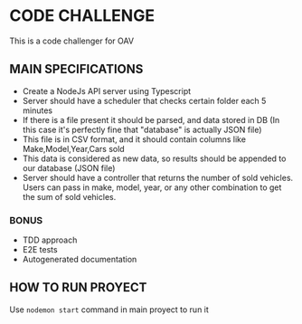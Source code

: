 # CODE CHALLENGE

This is a code challenger for OAV

## MAIN SPECIFICATIONS
- Create a NodeJs API server using Typescript
- Server should have a scheduler that checks certain folder each 5 minutes
 - If there is a file present it should be parsed, and data stored in DB (In this case it's perfectly fine that "database" is actually JSON file)
 - This file is in CSV format, and it should contain columns like Make,Model,Year,Cars sold
 - This data is considered as new data, so results should be appended to our database (JSON file)
- Server should have a controller that returns the number of sold vehicles. Users can pass in make, model, year, or any other combination to get the sum of sold vehicles.

### BONUS

- TDD approach
- E2E tests
- Autogenerated documentation

## HOW TO RUN PROYECT

Use `nodemon start` command in main proyect to run it